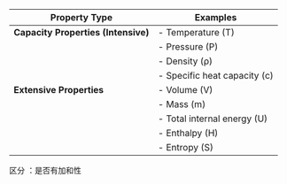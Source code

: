 
| Property Type                       | Examples                     |
| ----------------------------------- | ---------------------------- |
| **Capacity Properties (Intensive)** | - Temperature (T)            |
|                                     | - Pressure (P)               |
|                                     | - Density (ρ)                |
|                                     | - Specific heat capacity (c) |
| **Extensive Properties**            | - Volume (V)                 |
|                                     | - Mass (m)                   |
|                                     | - Total internal energy (U)  |
|                                     | - Enthalpy (H)               |
|                                     | - Entropy (S)                |

区分 ：是否有加和性